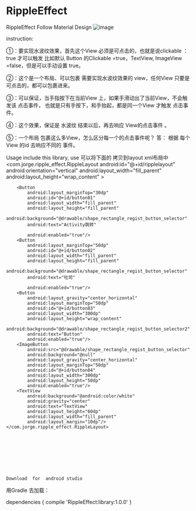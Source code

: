 # RippleEffect
RippleEffect Follow Material Design
  ![image](https://github.com/CodingForAndroid/RippleEffect/blob/master/screenshot/ripple%20effect.gif)
 
 
 instruction:
 
 ①：要实现水波纹效果，首先这个View 必须是可点击的，也就是说clickable ：true 才可以触发 比如默认 Button 的Clickable =true，TextView, ImageView =false，但是可以手动设置 true。
 
②：这个是一个布局、可以包裹 需要实现水波纹效果的 view，任何View 只要是可点击的，都可以包裹进来。

③：可以保证，当手指按下在当前View 上，如果手滑动出了当前View，不会触发该 点击事件， 也就是只有手按下，和手抬起，都是同一个View 才触发 点击事件。

④：这个效果，保证是 水波纹 结束以后，再去响应 View的点击事件 。

⑤：一个布局 包裹这么多View，怎么区分每一个的点击事件呢？ 答： 根据 每个View 的id 去响应不同的 事件。

Usage
include this library, use
可以将下面的 拷贝到layout xml布局中
    <com.jorge.ripple_effect.RippleLayout
        android:id="@+id/ripplelayout"
        android:orientation="vertical"
        android:layout_width="fill_parent"
        android:layout_height="wrap_content" >

        <Button
            android:layout_marginTop="30dp"
            android:id="@+id/button01"
            android:layout_width="fill_parent"
            android:layout_height="fill_parent"
            android:background="@drawable/shape_rectangle_regist_button_selector"
            android:text="Activity跳转"

            android:enabled="true"/>
        <Button
            android:layout_marginTop="50dp"
            android:id="@+id/button02"
            android:layout_width="fill_parent"
            android:layout_height="fill_parent"
            android:background="@drawable/shape_rectangle_regist_button_selector"
            android:text="吐司"

            android:enabled="true"/>
        <Button
            android:layout_gravity="center_horizontal"
            android:layout_marginTop="50dp"
            android:id="@+id/button03"
            android:layout_width="300dp"
            android:layout_height="wrap_content"
            android:background="@drawable/shape_rectangle_regist_button_selector2"
            android:text="Button"
            android:enabled="true"/>
        <ImageButton
            android:src="@drawable/shape_rectangle_regist_button_selector"
            android:background="@null"
            android:layout_gravity="center_horizontal"
            android:layout_marginTop="50dp"
            android:id="@+id/button04"
            android:layout_width="300dp"
            android:layout_height="50dp"
            android:enabled="true"/>
        <TextView
            android:background="@android:color/white"
            android:gravity="center"
            android:text="TextView"
            android:layout_height="60dp"
            android:layout_width="fill_parent"
            android:layout_margin="10dp"/>
    </com.jorge.ripple_effect.RippleLayout>
    
    
    
    
    
    
    
   
    
    Download  for  android studio
  
   用Gradle 去加载：
    
dependencies {
    compile 'RippleEffect:library:1.0.0'
 }
